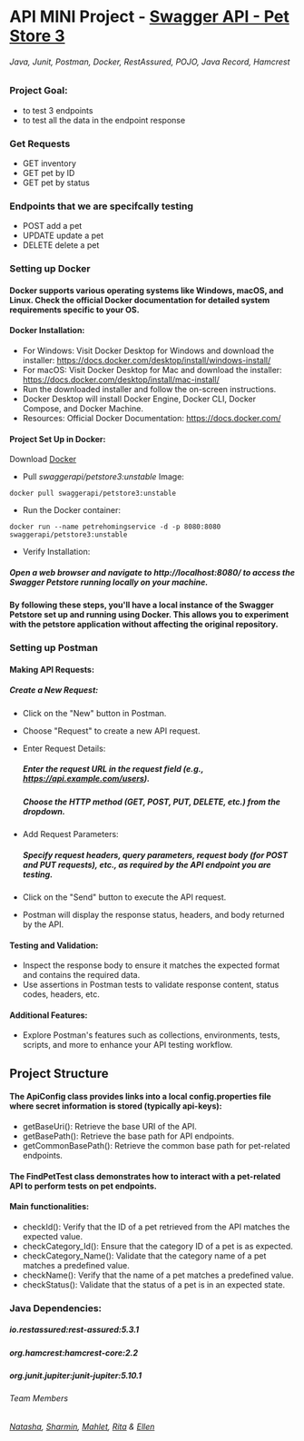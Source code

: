 # API MINI Project - [Swagger API - Pet Store 3](https://github.com/swagger-api/swagger-petstore)
###### Java, Junit, Postman, Docker, RestAssured, POJO, Java Record, Hamcrest

### Project Goal:
- to test 3 endpoints
- to test all the data in the endpoint response

### Get Requests
- GET inventory
- GET pet by ID
- GET pet by status

### Endpoints that we are specifcally testing
- POST add a pet
- UPDATE update a pet
- DELETE delete a pet

### Setting up Docker

#### Docker supports various operating systems like Windows, macOS, and Linux. Check the official Docker documentation for detailed system requirements specific to your OS.

#### Docker Installation: 

- For Windows: Visit Docker Desktop for Windows and download the installer: https://docs.docker.com/desktop/install/windows-install/
- For macOS: Visit Docker Desktop for Mac and download the installer: https://docs.docker.com/desktop/install/mac-install/
- Run the downloaded installer and follow the on-screen instructions.
- Docker Desktop will install Docker Engine, Docker CLI, Docker Compose, and Docker Machine.
- Resources: Official Docker Documentation: https://docs.docker.com/

#### Project Set Up in Docker:

Download [Docker](https://www.docker.com/products/docker-desktop/)

- Pull *swaggerapi/petstore3:unstable* Image:
  
```
docker pull swaggerapi/petstore3:unstable
```
- Run the Docker container:

```
docker run --name petrehomingservice -d -p 8080:8080 swaggerapi/petstore3:unstable
```

- Verify Installation:

##### Open a web browser and navigate to http://localhost:8080/ to access the Swagger Petstore running locally on your machine.
  
#### By following these steps, you'll have a local instance of the Swagger Petstore set up and running using Docker. This allows you to experiment with the petstore application without affecting the original repository.

### Setting up Postman

#### Making API Requests:

##### Create a New Request:

- Click on the "New" button in Postman.
- Choose "Request" to create a new API request.
- Enter Request Details:

  ##### Enter the request URL in the request field (e.g., https://api.example.com/users).
  ##### Choose the HTTP method (GET, POST, PUT, DELETE, etc.) from the dropdown.

- Add Request Parameters:

  ##### Specify request headers, query parameters, request body (for POST and PUT requests), etc., as required by the API endpoint you are testing.

 - Click on the "Send" button to execute the API request.
 - Postman will display the response status, headers, and body returned by the API.

#### Testing and Validation:

- Inspect the response body to ensure it matches the expected format and contains the required data.
-  Use assertions in Postman tests to validate response content, status codes, headers, etc.

#### Additional Features:

- Explore Postman's features such as collections, environments, tests, scripts, and more to enhance your API testing workflow.

## Project Structure

#### The ApiConfig class provides links into a local config.properties file where secret information is stored (typically api-keys):

- getBaseUri(): Retrieve the base URI of the API.
- getBasePath(): Retrieve the base path for API endpoints.
- getCommonBasePath(): Retrieve the common base path for pet-related endpoints.

#### The FindPetTest class demonstrates how to interact with a pet-related API to perform tests on pet endpoints.

#### Main functionalities: 

- checkId(): Verify that the ID of a pet retrieved from the API matches the expected value.
- checkCategory_Id(): Ensure that the category ID of a pet is as expected.
- checkCategory_Name(): Validate that the category name of a pet matches a predefined value.
- checkName(): Verify that the name of a pet matches a predefined value.
- checkStatus(): Validate that the status of a pet is in an expected state.

### Java Dependencies: 

##### io.restassured:rest-assured:5.3.1
##### org.hamcrest:hamcrest-core:2.2
##### org.junit.jupiter:junit-jupiter:5.10.1

###### Team Members
###### [Natasha](https://github.com/NatashaFasanotti), [Sharmin](https://github.com/sharminakth), [Mahlet](https://github.com/mahletjoseph9), [Rita](https://github.com/ritaqmiranda) & [Ellen](https://github.com/annwyl21)


